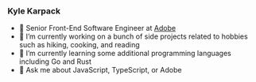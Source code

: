 ### Kyle Karpack

- 👷 Senior Front-End Software Engineer at [Adobe](https://adobe.com)
- 🔭 I’m currently working on a bunch of side projects related to hobbies such as hiking, cooking, and reading
- 🌱 I’m currently learning some additional programming languages including Go and Rust
- 💬 Ask me about JavaScript, TypeScript, or Adobe
